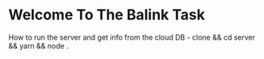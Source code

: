 # Welcome To The Balink Task
How to run the server and get info from the cloud DB - clone && cd server && yarn && node .
